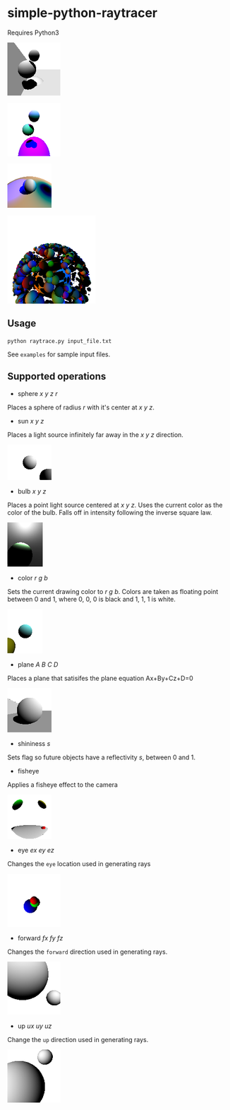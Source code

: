 # simple-python-raytracer

Requires Python3

![](https://raw.githubusercontent.com/frostdpr/simple-python-raytracer/master/output/shadow-plane.png)

![](https://raw.githubusercontent.com/frostdpr/simple-python-raytracer/master/output/shadow-suns.png)

![](https://raw.githubusercontent.com/frostdpr/simple-python-raytracer/master/output/neglight.png)

![](https://raw.githubusercontent.com/frostdpr/simple-python-raytracer/master/output/many.png)

## Usage
`python raytrace.py input_file.txt`

See `examples` for sample input files.

## Supported operations

+ sphere *x y z r*

Places a sphere of radius *r* with it's center at *x y z*.


+ sun *x y z*

Places a light source infinitely far away in the *x y z* direction.

![sun](https://raw.githubusercontent.com/frostdpr/simple-python-raytracer/master/output/sun.png)

+ bulb *x y z*

Places a point light source centered at *x y z*. Uses the current color as the color of the bulb. Falls off in intensity following the inverse square law.

![](https://raw.githubusercontent.com/frostdpr/simple-python-raytracer/master/output/inside.png)

+ color *r g b*

Sets the current drawing color to *r g b*. Colors are taken as floating point between 0 and 1, where 0, 0, 0 is black and 1, 1, 1 is white.

![](https://raw.githubusercontent.com/frostdpr/simple-python-raytracer/master/output/color.png)

+ plane *A B C D*

Places a plane that satisifes the plane equation Ax+By+Cz+D=0

![](https://raw.githubusercontent.com/frostdpr/simple-python-raytracer/master/output/plane.png)

+ shininess *s*

Sets flag so future objects have a reflectivity *s*, between 0 and 1.

+ fisheye 

Applies a fisheye effect to the camera

![](https://raw.githubusercontent.com/frostdpr/simple-python-raytracer/master/output/fisheye.png)

+ eye *ex ey ez*

Changes the `eye` location used in generating rays

![](https://raw.githubusercontent.com/frostdpr/simple-python-raytracer/master/output/eye.png)

+ forward *fx fy fz*

Changes the `forward` direction used in generating rays.

![](https://raw.githubusercontent.com/frostdpr/simple-python-raytracer/master/output/forward.png)

+ up *ux uy uz*

Change the `up` direction used in generating rays.

![](https://raw.githubusercontent.com/frostdpr/simple-python-raytracer/master/output/up.png)
